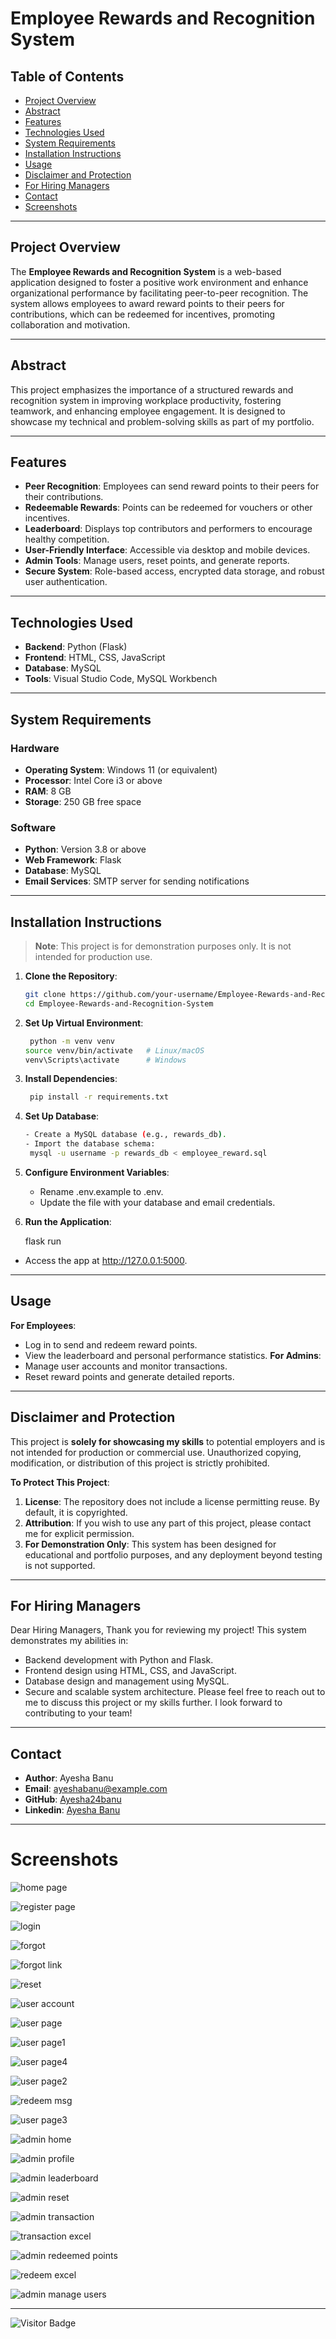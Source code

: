 # Employee Rewards and Recognition System

## Table of Contents
- [Project Overview](#project-overview)
- [Abstract](#abstract)
- [Features](#features)
- [Technologies Used](#technologies-used)
- [System Requirements](#system-requirements)
- [Installation Instructions](#installation-instructions)
- [Usage](#usage)
- [Disclaimer and Protection](#disclaimer-and-protection)
- [For Hiring Managers](#for-hiring-managers)
- [Contact](#contact)
- [Screenshots](#screenshots)

---

## Project Overview
The **Employee Rewards and Recognition System** is a web-based application designed to foster a positive work environment and enhance organizational performance by facilitating peer-to-peer recognition. The system allows employees to award reward points to their peers for contributions, which can be redeemed for incentives, promoting collaboration and motivation.

---

## Abstract
This project emphasizes the importance of a structured rewards and recognition system in improving workplace productivity, fostering teamwork, and enhancing employee engagement. It is designed to showcase my technical and problem-solving skills as part of my portfolio.

---

## Features
- **Peer Recognition**: Employees can send reward points to their peers for their contributions.
- **Redeemable Rewards**: Points can be redeemed for vouchers or other incentives.
- **Leaderboard**: Displays top contributors and performers to encourage healthy competition.
- **User-Friendly Interface**: Accessible via desktop and mobile devices.
- **Admin Tools**: Manage users, reset points, and generate reports.
- **Secure System**: Role-based access, encrypted data storage, and robust user authentication.

---

## Technologies Used
- **Backend**: Python (Flask)
- **Frontend**: HTML, CSS, JavaScript
- **Database**: MySQL
- **Tools**: Visual Studio Code, MySQL Workbench

---

## System Requirements
### Hardware
- **Operating System**: Windows 11 (or equivalent)
- **Processor**: Intel Core i3 or above
- **RAM**: 8 GB
- **Storage**: 250 GB free space

### Software
- **Python**: Version 3.8 or above
- **Web Framework**: Flask
- **Database**: MySQL
- **Email Services**: SMTP server for sending notifications

---

## Installation Instructions
> **Note**: This project is for demonstration purposes only. It is not intended for production use.

1. **Clone the Repository**:
   ```bash
   git clone https://github.com/your-username/Employee-Rewards-and-Recognition-System.git
   cd Employee-Rewards-and-Recognition-System
2. **Set Up Virtual Environment**: 
   ```bash
    python -m venv venv
   source venv/bin/activate   # Linux/macOS
   venv\Scripts\activate      # Windows
3. **Install Dependencies**:
   ```bash
    pip install -r requirements.txt
4. **Set Up Database**:
   ```bash
   - Create a MySQL database (e.g., rewards_db).
   - Import the database schema:
    mysql -u username -p rewards_db < employee_reward.sql
5. **Configure Environment Variables**:
   - Rename .env.example to .env.
   - Update the file with your database and email credentials.
6. **Run the Application**:

    flask run
 -  Access the app at http://127.0.0.1:5000.

---
## Usage
**For Employees**:
- Log in to send and redeem reward points.
- View the leaderboard and personal performance statistics.
**For Admins**:
- Manage user accounts and monitor transactions.
- Reset reward points and generate detailed reports.

---

## Disclaimer and Protection
This project is **solely for showcasing my skills** to potential employers and is not intended for production or commercial use. Unauthorized copying, modification, or distribution of this project is strictly prohibited.

**To Protect This Project**:
1. **License**: The repository does not include a license permitting reuse. By default, it is copyrighted.
2. **Attribution**: If you wish to use any part of this project, please contact me for explicit permission.
3. **For Demonstration Only**: This system has been designed for educational and portfolio purposes, and any deployment beyond testing is not supported.

--- 

## For Hiring Managers
Dear Hiring Managers,
Thank you for reviewing my project! This system demonstrates my abilities in:

- Backend development with Python and Flask.
- Frontend design using HTML, CSS, and JavaScript.
- Database design and management using MySQL.
- Secure and scalable system architecture.
Please feel free to reach out to me to discuss this project or my skills further. I look forward to contributing to your team!

---

## Contact
- **Author**: Ayesha Banu
- **Email**: ayeshabanu@example.com
- **GitHub**: [Ayesha24banu](https://github.com/Ayesha24banu)
- **Linkedin**: [Ayesha Banu](https://www.linkedin.com/in/ayesha-banu-cs/)

---

# Screenshots

![home page](https://github.com/user-attachments/assets/2cf14d81-72cd-426e-aebb-e8e44741dab7)

![register page](https://github.com/user-attachments/assets/4fcf6492-2042-41d1-ab29-0a7d5388b3b6)

![login](https://github.com/user-attachments/assets/13504da5-9398-4c89-b933-5c7a18d8da5d)

![forgot](https://github.com/user-attachments/assets/1b4d1e94-ef0f-470d-9c9a-de1cb264340a)

![forgot link](https://github.com/user-attachments/assets/0f7af39c-eaab-449f-a951-8ef08fd6ae73)

![reset](https://github.com/user-attachments/assets/021ebf22-22f3-4329-9202-5635d8020e2d)

![user account](https://github.com/user-attachments/assets/41160eb4-b0c7-4577-bfd5-039f1733f013)

![user page](https://github.com/user-attachments/assets/799f2a19-615f-4c2d-a162-06644cd0a16d)

![user page1](https://github.com/user-attachments/assets/28f866d8-676a-4b21-9f5c-3dee7b05d775)

![user page4](https://github.com/user-attachments/assets/6d67b748-8879-4734-a67f-073cea63f378)

![user page2](https://github.com/user-attachments/assets/266c2dc6-094b-4254-a912-6b128f7a05fc)

![redeem msg](https://github.com/user-attachments/assets/d5fb63c2-32a7-44fe-a2ff-ccc08cdb1a9b)

![user page3](https://github.com/user-attachments/assets/330c0193-f88d-4364-beae-312bc90372b8)

![admin home](https://github.com/user-attachments/assets/09de3e2c-f9a5-4709-a0bd-9fdd346ef090)

![admin profile](https://github.com/user-attachments/assets/5f02af54-d880-4dde-8c91-c33a50781543)

![admin leaderboard](https://github.com/user-attachments/assets/cdf69f71-6845-4df2-a57e-669b307e3ff9)

![admin reset](https://github.com/user-attachments/assets/28adb22a-63f8-4ee4-8371-ee31a183003d)

![admin transaction](https://github.com/user-attachments/assets/29f5d9cf-20b1-4d3e-9807-84d93c2a19d5)

![transaction excel](https://github.com/user-attachments/assets/a3e6c26c-440e-4c7f-8f21-26bb26c15d4b)

![admin redeemed points](https://github.com/user-attachments/assets/de4c1106-fb31-4775-a483-935b22314800)

![redeem excel](https://github.com/user-attachments/assets/b9f6f916-8677-4e83-a8a4-de30a441c8fc)

![admin manage users](https://github.com/user-attachments/assets/792cd207-ece3-429a-871d-ac9b161cf841)

--- 

![Visitor Badge](https://github.com/Ayesha24banu/Employee-Rewards-and-Reconigtion-system)


